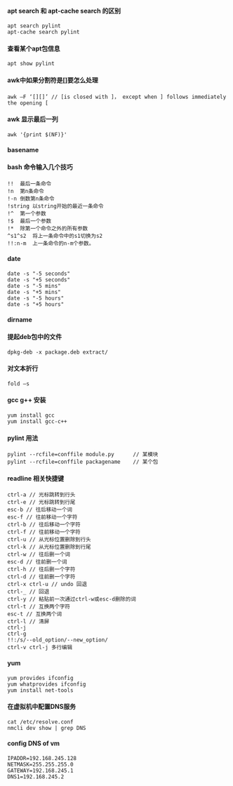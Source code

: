 #### apt search 和 apt-cache search 的区别
    
    apt search pylint
    apt-cache search pylint

#### 查看某个apt包信息

    apt show pylint

#### awk中如果分割符是[]要怎么处理

    awk –F ‘[][]’ // [is closed with ]， except when ] follows immediately the opening [

#### awk 显示最后一列

    awk '{print $(NF)}'
    
#### basename
    
#### bash 命令输入几个技巧

    !!	最后一条命令
    !n	第n条命令
    !-n	倒数第n条命令
    !string	以string开始的最近一条命令
    !^	第一个参数
    !$	最后一个参数
    !*	除第一个命令之外的所有参数
    ^s1^s2	将上一条命令中的s1切换为s2
    !!:n-m	上一条命令的n-m个参数。
 
 #### date 
 
    date -s "-5 seconds"
    date -s "+5 seconds"
    date -s "-5 mins"
    date -s "+5 mins"
    date -s "-5 hours"
    date -s "+5 hours"

#### dirname

#### 提起deb包中的文件

    dpkg-deb -x package.deb extract/
   
#### 对文本折行
 
    fold –s
 
#### gcc g++ 安装

    yum install gcc
    yum install gcc-c++


#### pylint 用法
    
    pylint --rcfile=conffile module.py      // 某模块
    pylint --rcfile=conffile packagename    // 某个包

    
#### readline 相关快捷键

    ctrl-a // 光标跳转到行头
    ctrl-e // 光标跳转到行尾
    esc-b // 往后移动一个词
    esc-f // 往前移动一个字符
    ctrl-b // 往后移动一个字符
    ctrl-f // 往前移动一个字符
    ctrl-u // 从光标位置删除到行头
    ctrl-k // 从光标位置删除到行尾
    ctrl-w // 往后删一个词
    esc-d // 往前删一个词
    ctrl-h // 往后删一个字符
    ctrl-d // 往前删一个字符
    ctrl-x ctrl-u // undo 回退
    ctrl-_ // 回退
    ctrl-y // 粘贴前一次通过ctrl-w或esc-d删除的词
    ctrl-t // 互换两个字符
    esc-t // 互换两个词
    ctrl-l // 清屏
    ctrl-j
    ctrl-g
    !!:/s/--old_option/--new_option/
    ctrl-v ctrl-j 多行编辑

#### yum

    yum provides ifconfig
    yum whatprovides ifconfig
    yum install net-tools

#### 在虚拟机中配置DNS服务

    cat /etc/resolve.conf
    nmcli dev show | grep DNS

#### config DNS of vm

    IPADDR=192.168.245.128
    NETMASK=255.255.255.0
    GATEWAY=192.168.245.1
    DNS1=192.168.245.2
